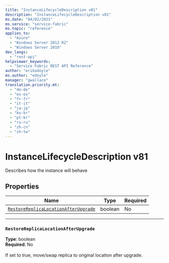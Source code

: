 ```yaml
---
title: "InstanceLifecycleDescription v81"
description: "InstanceLifecycleDescription v81"
ms.date: "04/02/2021"
ms.service: "service-fabric"
ms.topic: "reference"
applies_to: 
  - "Azure"
  - "Windows Server 2012 R2"
  - "Windows Server 2016"
dev_langs: 
  - "rest-api"
helpviewer_keywords: 
  - "Service Fabric REST API Reference"
author: "erikadoyle"
ms.author: "edoyle"
manager: "gwallace"
translation.priority.mt: 
  - "de-de"
  - "es-es"
  - "fr-fr"
  - "it-it"
  - "ja-jp"
  - "ko-kr"
  - "pt-br"
  - "ru-ru"
  - "zh-cn"
  - "zh-tw"
---
```

# InstanceLifecycleDescription v81

Describes how the instance will behave

## Properties
| Name | Type | Required |
| --- | --- | --- |
| [`RestoreReplicaLocationAfterUpgrade`](#restorereplicalocationafterupgrade) | boolean | No |

____
### `RestoreReplicaLocationAfterUpgrade`
__Type__: boolean <br/>
__Required__: No<br/>
<br/>
If set to true, move/swap replica to original location after upgrade.
